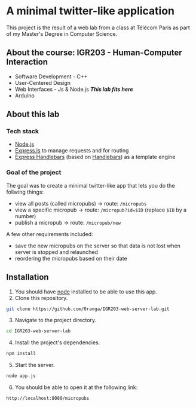 # A minimal twitter-like application

This project is the result of a web lab from a class at Télécom Paris as part of my Master's Degree in Computer Science.

## About the course: **IGR203 - Human-Computer Interaction**

- Software Development - C++
- User-Centered Design
- Web Interfaces - Js & Node.js _**This lab fits here**_
- Arduino

## About this lab

### Tech stack

- [Node.js](https://nodejs.org/en)
- [Express.js](https://expressjs.com) to manage requests and for routing
- [Express Handlebars](https://www.npmjs.com/package/express-handlebars) (based on [Handlebars](https://handlebarsjs.com)) as a template engine

### Goal of the project

The goal was to create a minimal twitter-like app that lets you do the follwing things:
- view all posts (called micropubs) 	-> route: `/micropubs`
- view a specific micropub 		-> route: `/micropub?id=$ID` (replace `$ID` by a number)
- publish a micropub 			-> route: `/micropub/new`

A few other requirements included:
- save the new micropubs on the server so that data is not lost when server is stopped and relaunched
- reordering the micropubs based on their date

## Installation

1. You should have [node](https://nodejs.org/en) installed to be able to use this app.
2. Clone this repository.
```sh
git clone https://github.com/0ranga/IGR203-web-server-lab.git
```
3. Navigate to the project directory.
```sh
cd IGR203-web-server-lab
```
4. Install the project's dependencies.
```sh
npm install
```
5. Start the server.
```sh
node app.js
```
6. You should be able to open it at the following link:
```
http://localhost:8080/micropubs
```

